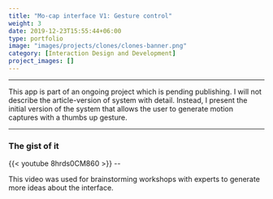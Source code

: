 ```yaml
---
title: "Mo-cap interface V1: Gesture control"
weight: 3
date: 2019-12-23T15:55:44+06:00
type: portfolio
image: "images/projects/clones/clones-banner.png"
category: [Interaction Design and Development]
project_images: []
---
```


_________________
This app is part of an ongoing project which is pending publishing. I will not describe the article-version of system with detail. Instead, I present the initial version of the system that allows the user to generate motion captures with a thumbs up gesture. 
_________________

### The gist of it
{{< youtube 8hrds0CM860 >}} --

This video was used for brainstorming workshops with experts to generate more ideas about the interface. 
